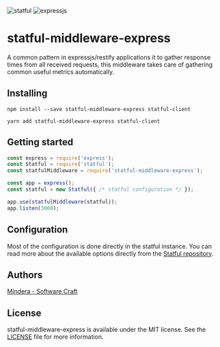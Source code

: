 ![statful](https://avatars1.githubusercontent.com/u/20299158?v=3&s=200)
![expressjs](https://camo.githubusercontent.com/b0c9dc0e2f5bcd190403159a24d4a541e496e30a/68747470733a2f2f636f6c69676f2e696f2f696d616765732f657870726573732e737667)
# statful-middleware-express

A common pattern in expressjs/restify applications it to gather response times from all received requests, this  middleware takes care of gathering common useful metrics automatically.

## Installing

```shell
npm install --save statful-middleware-express statful-client
```
```shell
yarn add statful-middleware-express statful-client
```

## Getting started

```js
const express = require('express');
const Statful = require('statful');
const statfulMiddleware = require('statful-middleware-express');

const app = express();
const statful = new Statful({ /* statful configuration */ });

app.use(statfulMiddleware(statful));
app.listen(3000);
```

## Configuration

Most of the configuration is done directly in the statful instance. You can read more about the available options directly from the [Statful repository](https://github.com/statful/statful-client-nodejs#global-configuration).

## Authors

[Mindera - Software Craft](https://github.com/Mindera)

## License

statful-middleware-express is available under the MIT license. See the [LICENSE](https://raw.githubusercontent.com/statful/statful-middleware-express/master/LICENSE) file for more information.
